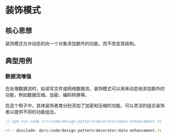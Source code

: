 # 装饰模式

## 核心思想

装饰模式允许动态的向一个对象添加额外的功能，而不改变其结构。

## 典型用例

### 数据流增强

在处理数据流时，如读写文件或网络数据流，装饰模式可以用来动态地添加额外的功能，例如数据压缩、加密、编码转换等。

在这个例子中，具体装饰者类分别添加了加密和压缩的功能，可以灵活的组合装饰者以提供不同的功能组合。

```ts
// npm run code src/code/design-pattern/decorator/data-enhancement.ts

<!-- @include: @src/code/design-pattern/decorator/data-enhancement.ts -->
```